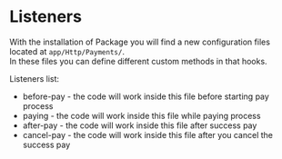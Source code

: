 # Listeners

With the installation of Package you will find a new configuration files located at `app/Http/Payments/`.  
In these files you can define different custom methods in that hooks.

Listeners list:

* before-pay - the code will work inside this file before starting pay process
* paying - the code will work inside this file while paying process
* after-pay - the code will work inside this file after success pay
* cancel-pay - the code will work inside this file after you cancel the success pay
